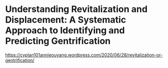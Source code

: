 # Understanding Revitalization and Displacement: A Systematic Approach to Identifying and Predicting Gentrification

https://cyplan101annieouyang.wordpress.com/2020/06/28/revitalization-or-gentrification/
